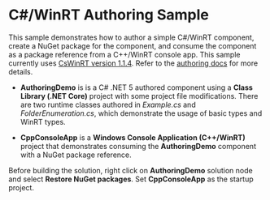 # C#/WinRT Authoring Sample

This sample demonstrates how to author a simple C#/WinRT component, create a NuGet package for the component, and consume the component as a package reference from a C++/WinRT console app. This sample currently uses [CsWinRT version 1.1.4](https://www.nuget.org/packages/Microsoft.Windows.CsWinRT/1.1.4). Refer to the [authoring docs](https://github.com/microsoft/CsWinRT/blob/master/docs/authoring.md) for more details.

- **AuthoringDemo** is is a C# .NET 5 authored component using a **Class Library (.NET Core)** project with some project file modifications. There are two runtime classes authored in *Example.cs* and *FolderEnumeration.cs*, which demonstrate the usage of basic types and WinRT types.

- **CppConsoleApp** is a **Windows Console Application (C++/WinRT)** project that demonstrates consuming the **AuthoringDemo** component with a NuGet package reference.

Before building the solution, right click on **AuthoringDemo** solution node and select **Restore NuGet packages**. Set **CppConsoleApp** as the startup project.
